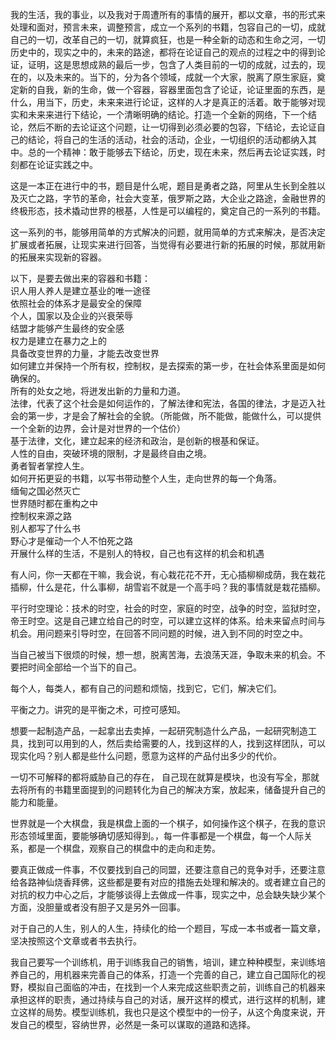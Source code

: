 我的生活，我的事业，以及我对于周遭所有的事情的展开，都以文章，书的形式来处理和面对，预言未来，调整预言，成立一个系列的书籍，包容自己的一切，成就自己的一切，改革自己的一切，就算疯狂，也是一种全新的动态和生命之河，一切历史中的，现实之中的，未来的路途，都将在论证自己的观点的过程之中的得到论证，证明，这是思想成熟的最后一步，包含了人类目前的一切的成就，过去的，现在的，以及未来的。当下的，分为各个领域，成就一个大家，脱离了原生家庭，奠定新的自我，新的生命，做一个容器，容器里面包含了论证，论证里面的东西，是什么，用当下，历史，未来来进行论证，这样的人才是真正的活着。敢于能够对现实和未来来进行下结论，一个清晰明确的结论。打造一个全新的网络，下一个结论，然后不断的去论证这个问题，让一切得到必须必要的包容，下结论，去论证自己的结论，将自己的生活的活动，社会的活动，企业，一切组织的活动都纳入其中。总的一个精神：敢于能够去下结论，历史，现在未来，然后再去论证实践，时刻都在论证实践之中。

这是一本正在进行中的书，题目是什么呢，题目是勇者之路，阿里从生长到全胜以及灭亡之路，字节的革命，社会大变革，俄罗斯之路，大企业之路途，金融世界的终极形态，技术撬动世界的根基，人性是可以编程的，奠定自己的一系列的书籍。

这一系列的书，能够用简单的方式解决的问题，就用简单的方式来解决，是否决定扩展或者拓展，让现实来进行回答，当觉得有必要进行新的拓展的时候，那就用新的拓展来实现新的容器。

以下，是要去做出来的容器和书籍：    
识人用人养人是建立基业的唯一途径     
依照社会的体系才是最安全的保障    
个人，国家以及企业的兴衰荣辱     
结盟才能够产生最终的安全感    
权力是建立在暴力之上的    
具备改变世界的力量，才能去改变世界    
如何建立并保持一个所有权，控制权，是去探索的第一步，在社会体系里面是如何确保的。    
所有的处女之地，将迸发出新的力量和力道。     
法律，代表了这个社会是如何运作的，了解法律和宪法，各国的律法，才是迈入社会的第一步，才是会了解社会的全貌。（所能做，所不能做，能做什么，可以提供一个全新的边界，会计是对世界的一个估价）     
基于法律，文化，建立起来的经济和政治，是创新的根基和保证。     
人性的自由，突破环境的限制，才是最终自由之境。    
勇者智者掌控人生。    
如何开拓更妥的书籍，以写书带动整个人生，走向世界的每一个角落。     
缅甸之国必然灭亡     
世界随时都在重构之中     
控制权来源之路     
别人都写了什么书     
野心才是催动一个人不怕死之路     
开展什么样的生活，不是别人的特权，自己也有这样的机会和机遇      



有人问，你一天都在干嘛，我会说，有心栽花花不开，无心插柳柳成荫，我在栽花插柳，什么是花，什么事柳，胡雪岩不就是一个高手吗？我的事情就是栽花插柳。

平行时空理论：技术的时空，社会的时空，家庭的时空，战争的时空，监狱时空，帝王时空。这是自己建立给自己的时空，可以建立这样的体系。给未来留点时间与机会。用问题来引导时空，在回答不同问题的时候，进入到不同的时空之中。    


当自己被当下很烦的时候，想一想，脱离苦海，去浪荡天涯，争取未来的机会。不要把时间全部给一个当下的自己。

每个人，每类人，都有自己的问题和烦恼，找到它，它们，解决它们。      

平衡之力。讲究的是平衡之术，可控可感知。      

想要一起制造产品，一起拿出去卖掉，一起研究制造什么产品，一起研究制造工具，找到可以用到的人，然后卖给需要的人，找到这样的人，找到这样团队，可以现实化吗？别人都是些什么问题，愿意为这样的产品付出多少的代价。     

一切不可解释的都将威胁自己的存在，   自己现在就算是模块，也没有写全，那就去将所有的书籍里面提到的问题转化为自己的解决方案，放起来，储备提升自己的能力和能量。    


世界就是一个大棋盘，我是棋盘上面的一个棋子，如何操作这个棋子，在我的意识形态领域里面，要能够确切感知得到。，每一件事都是一个棋盘，每一个人际关系，都是一个棋盘，观察自己的棋盘中的走向和走势。

要真正做成一件事，不仅要找到自己的同盟，还要注意自己的竞争对手，还要注意给各路神仙烧香拜佛，这些都是要有对应的措施去处理和解决的。或者建立自己的对抗的权力中心之后，才能够谈得上去做成一件事，现实之中，总会缺失缺少某个方面，没胆量或者没有胆子又是另外一回事。      

对于自己的人生，别人的人生，持续化的给一个题目，写成一本书或者一篇文章，坚决按照这个文章或者书去执行。  


我自己要写一个训练机，用于训练我自己的销售，培训，建立种种模型，来训练培养自己的，用机器来完善自己的体系，打造一个完善的自己，建立自己国际化的视野，模拟自己面临的冲击，在找到一个人来完成这些职责之前，训练自己的机器来承担这样的职责，通过持续与自己的对话，展开这样的模式，进行这样的机制，建立这样的局势。模型训练机，我也只是这个模型中的一份子，从这个角度来说，开发自己的模型，容纳世界，必然是一条可以谋取的道路和选择。     